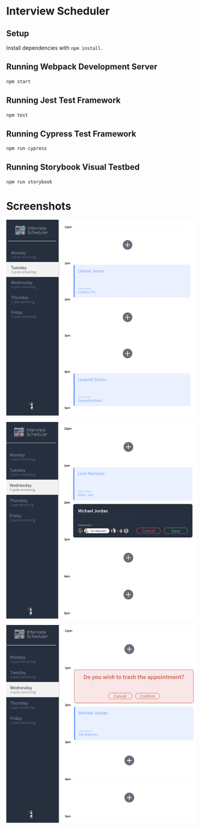 # Interview Scheduler

## Setup

Install dependencies with `npm install`.

## Running Webpack Development Server

```sh
npm start
```

## Running Jest Test Framework

```sh
npm test
```
## Running Cypress Test Framework

```sh
npm run cypress
```

## Running Storybook Visual Testbed

```sh
npm run storybook
```

# Screenshots
!["scheduler_index"](https://github.com/Chase78712002/scheduler/blob/master/docs/scheduler_index.png?raw=true)

!["scheduler_create_appointment"](https://github.com/Chase78712002/scheduler/blob/master/docs/scheduler_create_appointment.png?raw=true)

!["scheduler_cancel_appointment"](https://github.com/Chase78712002/scheduler/blob/master/docs/scheduler_cancel_appointment.png?raw=true)